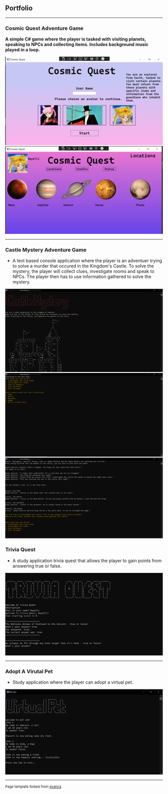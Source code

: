 ## Portfolio

---

### Cosmic Quest Adventure Game 
**A simple C# game where the player is tasked with visiting planets, speaking to NPCs and collecting items. Includes background music played in a loop.**

<img src="images/cosmicquest1.PNG?raw=true"/>
<img src="images/cosmicquest2.PNG?raw=true"/>

---
### Castle Mystery Adventure Game
-  A text based console application where the player is an adventuer trying to solve a murder that occured in the Kingdom's Castle. To solve the mystery, the player will collect clues, investigate rooms and speak to NPCs. The player then has to use information gathered to solve the mystery.


<img src="images/castlemystery1.PNG?raw=true"/>
<img src="images/castlemystery2.PNG?raw=true"/>
<img src="images/castlemystery3.PNG?raw=true"/>



### Trivia Quest
- A study application trivia quest that allows the player to gain points from answering true or false.
<img src="images/trivia quest.PNG?raw=true"/>

---

### Adopt A Virutal Pet
- Study application where the player can adopt a virtual pet.
<img src="images/virtualpet.PNG?raw=true"/>




---
<p style="font-size:11px">Page template forked from <a href="https://github.com/evanca/quick-portfolio">evanca</a></p>
<!-- Remove above link if you don't want to attibute -->
